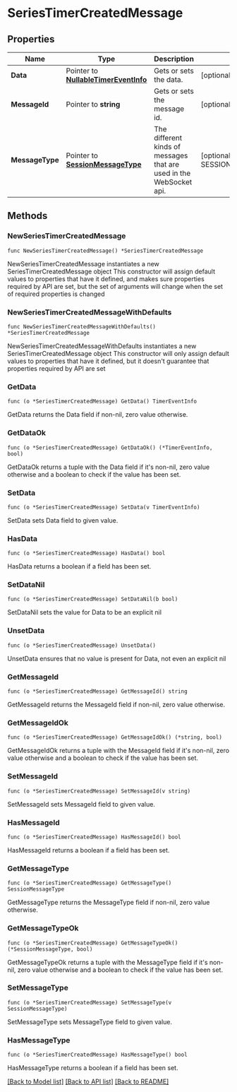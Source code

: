 # SeriesTimerCreatedMessage

## Properties

Name | Type | Description | Notes
------------ | ------------- | ------------- | -------------
**Data** | Pointer to [**NullableTimerEventInfo**](TimerEventInfo.md) | Gets or sets the data. | [optional] 
**MessageId** | Pointer to **string** | Gets or sets the message id. | [optional] 
**MessageType** | Pointer to [**SessionMessageType**](SessionMessageType.md) | The different kinds of messages that are used in the WebSocket api. | [optional] [readonly] [default to SESSIONMESSAGETYPE_SERIES_TIMER_CREATED]

## Methods

### NewSeriesTimerCreatedMessage

`func NewSeriesTimerCreatedMessage() *SeriesTimerCreatedMessage`

NewSeriesTimerCreatedMessage instantiates a new SeriesTimerCreatedMessage object
This constructor will assign default values to properties that have it defined,
and makes sure properties required by API are set, but the set of arguments
will change when the set of required properties is changed

### NewSeriesTimerCreatedMessageWithDefaults

`func NewSeriesTimerCreatedMessageWithDefaults() *SeriesTimerCreatedMessage`

NewSeriesTimerCreatedMessageWithDefaults instantiates a new SeriesTimerCreatedMessage object
This constructor will only assign default values to properties that have it defined,
but it doesn't guarantee that properties required by API are set

### GetData

`func (o *SeriesTimerCreatedMessage) GetData() TimerEventInfo`

GetData returns the Data field if non-nil, zero value otherwise.

### GetDataOk

`func (o *SeriesTimerCreatedMessage) GetDataOk() (*TimerEventInfo, bool)`

GetDataOk returns a tuple with the Data field if it's non-nil, zero value otherwise
and a boolean to check if the value has been set.

### SetData

`func (o *SeriesTimerCreatedMessage) SetData(v TimerEventInfo)`

SetData sets Data field to given value.

### HasData

`func (o *SeriesTimerCreatedMessage) HasData() bool`

HasData returns a boolean if a field has been set.

### SetDataNil

`func (o *SeriesTimerCreatedMessage) SetDataNil(b bool)`

 SetDataNil sets the value for Data to be an explicit nil

### UnsetData
`func (o *SeriesTimerCreatedMessage) UnsetData()`

UnsetData ensures that no value is present for Data, not even an explicit nil
### GetMessageId

`func (o *SeriesTimerCreatedMessage) GetMessageId() string`

GetMessageId returns the MessageId field if non-nil, zero value otherwise.

### GetMessageIdOk

`func (o *SeriesTimerCreatedMessage) GetMessageIdOk() (*string, bool)`

GetMessageIdOk returns a tuple with the MessageId field if it's non-nil, zero value otherwise
and a boolean to check if the value has been set.

### SetMessageId

`func (o *SeriesTimerCreatedMessage) SetMessageId(v string)`

SetMessageId sets MessageId field to given value.

### HasMessageId

`func (o *SeriesTimerCreatedMessage) HasMessageId() bool`

HasMessageId returns a boolean if a field has been set.

### GetMessageType

`func (o *SeriesTimerCreatedMessage) GetMessageType() SessionMessageType`

GetMessageType returns the MessageType field if non-nil, zero value otherwise.

### GetMessageTypeOk

`func (o *SeriesTimerCreatedMessage) GetMessageTypeOk() (*SessionMessageType, bool)`

GetMessageTypeOk returns a tuple with the MessageType field if it's non-nil, zero value otherwise
and a boolean to check if the value has been set.

### SetMessageType

`func (o *SeriesTimerCreatedMessage) SetMessageType(v SessionMessageType)`

SetMessageType sets MessageType field to given value.

### HasMessageType

`func (o *SeriesTimerCreatedMessage) HasMessageType() bool`

HasMessageType returns a boolean if a field has been set.


[[Back to Model list]](../README.md#documentation-for-models) [[Back to API list]](../README.md#documentation-for-api-endpoints) [[Back to README]](../README.md)


